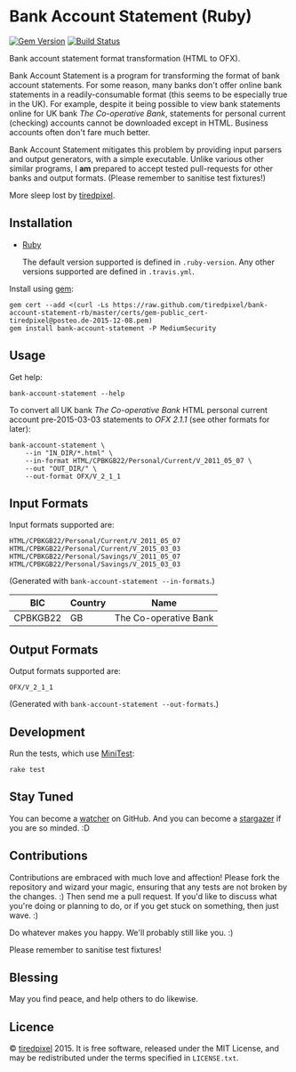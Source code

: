 # Bank Account Statement (Ruby)

[![Gem Version](https://badge.fury.io/rb/bank-account-statement.png)](http://badge.fury.io/rb/bank-account-statement)
[![Build Status](https://travis-ci.org/tiredpixel/bank-account-statement-rb.png?branch=master,release)](https://travis-ci.org/tiredpixel/bank-account-statement-rb)

Bank account statement format transformation (HTML to OFX).

Bank Account Statement is a program for transforming the format of bank account
statements. For some reason, many banks don't offer online bank statements in a
readily-consumable format (this seems to be especially true in the UK). For
example, despite it being possible to view bank statements online for UK bank
*The Co-operative Bank*, statements for personal current (checking) accounts
cannot be downloaded except in HTML. Business accounts often don't fare much
better.

Bank Account Statement mitigates this problem by providing input parsers and
output generators, with a simple executable. Unlike various other similar
programs, I **am** prepared to accept tested pull-requests for other banks and
output formats. (Please remember to sanitise test fixtures!)

More sleep lost by [tiredpixel](https://www.tiredpixel.com/).


## Installation

- [Ruby](https://www.ruby-lang.org/en/)
  
  The default version supported is defined in `.ruby-version`.
  Any other versions supported are defined in `.travis.yml`.

Install using [gem](https://rubygems.org/):

```shell
gem cert --add <(curl -Ls https://raw.github.com/tiredpixel/bank-account-statement-rb/master/certs/gem-public_cert-tiredpixel@posteo.de-2015-12-08.pem)
gem install bank-account-statement -P MediumSecurity
```


## Usage

Get help:

```shell
bank-account-statement --help
```

To convert all UK bank *The Co-operative Bank* HTML personal current account
pre-2015-03-03 statements to *OFX 2.1.1* (see other formats for later):

```shell
bank-account-statement \
    --in "IN_DIR/*.html" \
    --in-format HTML/CPBKGB22/Personal/Current/V_2011_05_07 \
    --out "OUT_DIR/" \
    --out-format OFX/V_2_1_1
```


## Input Formats

Input formats supported are:

```
HTML/CPBKGB22/Personal/Current/V_2011_05_07
HTML/CPBKGB22/Personal/Current/V_2015_03_03
HTML/CPBKGB22/Personal/Savings/V_2011_05_07
HTML/CPBKGB22/Personal/Savings/V_2015_03_03
```

(Generated with `bank-account-statement --in-formats`.)

BIC      | Country | Name
---------|---------|-----
CPBKGB22 | GB      | The Co-operative Bank


## Output Formats

Output formats supported are:

```
OFX/V_2_1_1
```

(Generated with `bank-account-statement --out-formats`.)


## Development

Run the tests, which use [MiniTest](https://github.com/seattlerb/minitest):

```shell
rake test
```


## Stay Tuned

You can become a
[watcher](https://github.com/tiredpixel/bank-account-statement-rb/watchers)
on GitHub. And you can become a
[stargazer](https://github.com/tiredpixel/bank-account-statement-rb/stargazers)
if you are so minded. :D


## Contributions

Contributions are embraced with much love and affection!
Please fork the repository and wizard your magic, ensuring that any tests are
not broken by the changes. :) Then send me a pull request.
If you'd like to discuss what you're doing or planning to do, or if you get
stuck on something, then just wave. :)

Do whatever makes you happy. We'll probably still like you. :)

Please remember to sanitise test fixtures!


## Blessing

May you find peace, and help others to do likewise.


## Licence

© [tiredpixel](https://www.tiredpixel.com/) 2015.
It is free software, released under the MIT License, and may be redistributed
under the terms specified in `LICENSE.txt`.
